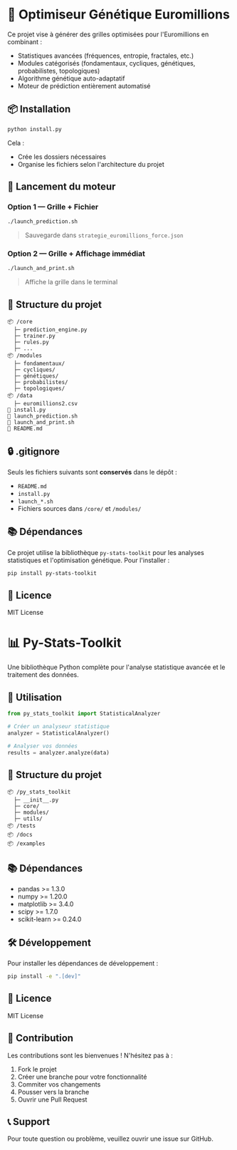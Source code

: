 # 🎯 Optimiseur Génétique Euromillions

Ce projet vise à générer des grilles optimisées pour l'Euromillions en combinant :
- Statistiques avancées (fréquences, entropie, fractales, etc.)
- Modules catégorisés (fondamentaux, cycliques, génétiques, probabilistes, topologiques)
- Algorithme génétique auto-adaptatif
- Moteur de prédiction entièrement automatisé

## 📦 Installation

```bash
python install.py
```

Cela :
- Crée les dossiers nécessaires
- Organise les fichiers selon l'architecture du projet

## 🚀 Lancement du moteur

### Option 1 — Grille + Fichier

```bash
./launch_prediction.sh
```

> Sauvegarde dans `strategie_euromillions_force.json`

### Option 2 — Grille + Affichage immédiat

```bash
./launch_and_print.sh
```

> Affiche la grille dans le terminal

## 📁 Structure du projet

```
📦 /core
  ├─ prediction_engine.py
  ├─ trainer.py
  ├─ rules.py
  ├─ ...
📦 /modules
  ├─ fondamentaux/
  ├─ cycliques/
  ├─ génétiques/
  ├─ probabilistes/
  ├─ topologiques/
📦 /data
  ├─ euromillions2.csv
📄 install.py
📄 launch_prediction.sh
📄 launch_and_print.sh
📄 README.md
```

## 🔒 .gitignore

Seuls les fichiers suivants sont **conservés** dans le dépôt :
- `README.md`
- `install.py`
- `launch_*.sh`
- Fichiers sources dans `/core/` et `/modules/`

## 📚 Dépendances

Ce projet utilise la bibliothèque `py-stats-toolkit` pour les analyses statistiques et l'optimisation génétique. Pour l'installer :

```bash
pip install py-stats-toolkit
```

## 📝 Licence

MIT License

# 📊 Py-Stats-Toolkit

Une bibliothèque Python complète pour l'analyse statistique avancée et le traitement des données.

## 🚀 Utilisation

```python
from py_stats_toolkit import StatisticalAnalyzer

# Créer un analyseur statistique
analyzer = StatisticalAnalyzer()

# Analyser vos données
results = analyzer.analyze(data)
```

## 📁 Structure du projet

```
📦 /py_stats_toolkit
  ├─ __init__.py
  ├─ core/
  ├─ modules/
  ├─ utils/
📦 /tests
📦 /docs
📦 /examples
```

## 📚 Dépendances

- pandas >= 1.3.0
- numpy >= 1.20.0
- matplotlib >= 3.4.0
- scipy >= 1.7.0
- scikit-learn >= 0.24.0

## 🛠️ Développement

Pour installer les dépendances de développement :

```bash
pip install -e ".[dev]"
```

## 📝 Licence

MIT License

## 🤝 Contribution

Les contributions sont les bienvenues ! N'hésitez pas à :
1. Fork le projet
2. Créer une branche pour votre fonctionnalité
3. Commiter vos changements
4. Pousser vers la branche
5. Ouvrir une Pull Request

## 📞 Support

Pour toute question ou problème, veuillez ouvrir une issue sur GitHub.
